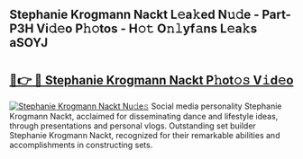 ## Stephanie Krogmann Nackt L𝚎a𝚔ed N𝚞𝚍e - Part-P3H Vi𝚍𝚎o P𝚑𝚘tos - H𝚘𝚝 O𝚗𝚕yf𝚊ns L𝚎a𝚔s aSOYJ

# <h2><a href="http://kf5c5ht.oniu.top/?m=Stephanie+Krogmann+Nackt">🔗👉 🔴 Stephanie Krogmann Nackt P𝚑ot𝚘𝚜 V𝚒d𝚎o</a></h2>

[![Stephanie Krogmann Nackt Nu𝚍e𝚜](https://i.imgur.com/0qMVB7G.gif)](http://kf5c5ht.oniu.top/?m=Stephanie+Krogmann+Nackt)
Social media personality Stephanie Krogmann Nackt, acclaimed for disseminating dance and lifestyle ideas, through presentations and personal vlogs. Outstanding set builder Stephanie Krogmann Nackt, recognized for their remarkable abilities and accomplishments in constructing sets.  

